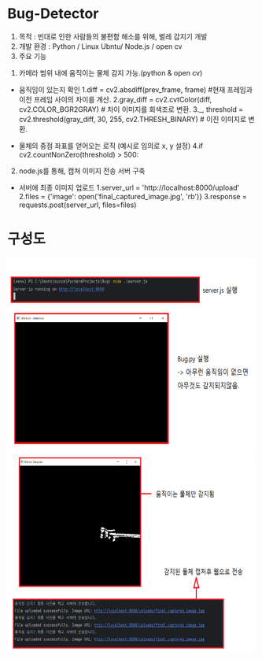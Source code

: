 # Bug-Detector

1) 목적 : 빈대로 인한 사람들의 불편함 해소를 위해, 벌레 감지기 개발
2) 개발 환경 : Python / Linux Ubntu/ Node.js / open cv
3) 주요 기능
1. 카메라 범위 내에 움직이는 물체 감지 가능.(python & open cv)

- 움직임이 있는지 확인
1.diff = cv2.absdiff(prev_frame, frame)   #현재 프레임과 이전 프레임 사이의 차이를 계산.
2.gray_diff = cv2.cvtColor(diff, cv2.COLOR_BGR2GRAY)  # 차이 이미지를 회색조로 변환.
3._, threshold = cv2.threshold(gray_diff, 30, 255, cv2.THRESH_BINARY)  # 이진 이미지로 변환.


- 물체의 중점 좌표를 얻어오는 로직 (예시로 임의로 x, y 설정)
4.if cv2.countNonZero(threshold) > 500:


2. node.js를 통해, 캡쳐 이미지 전송 서버 구축

- 서버에 최종 이미지 업로드
1.server_url = 'http://localhost:8000/upload'
2.files = {'image': open('final_captured_image.jpg', 'rb')}
3.response = requests.post(server_url, files=files)


# 구성도
<img src="KakaoTalk_20231116_095530078.png"  width="800" height="400">
<img src="KakaoTalk_20231116_095535747.png"  width="800" height="400">

